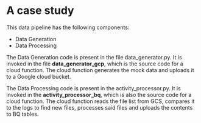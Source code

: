 # A case study

This data pipeline has the following components: 
* Data Generation 
* Data Processing 

The Data Generation code is present in the file data_generator.py. 
It is invoked in the file **data_generator_gcp**, which is the source code for a cloud function.
The cloud function generates the mock data and uploads it to a Google cloud bucket. 

The Data Processing code is present in the activity_processor.py. 
It is invoked in the **activity_processor_bq**, which is also the source code for a cloud function. 
The cloud function reads the file list from GCS, compares it to the logs to find new files, 
processes said files and uploads the contents to BQ tables.  